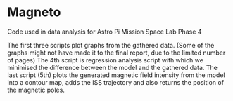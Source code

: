 # Magneto
Code used in data analysis for Astro Pi Mission Space Lab Phase 4

The first three scripts plot graphs from the gathered data. (Some of the graphs might not have made it to the final report, due to the limited number of pages)
The 4th script is regression analysis script with which we minimised the difference between the model and the gathered data.
The last script (5th) plots the generated magnetic field intensity from the model into a contour map, adds the ISS trajectory and also returns the position of the magnetic poles.
